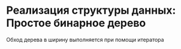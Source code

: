 # Реализация структуры данных: Простое бинарное дерево
Обход дерева в ширину выполняется при помощи итератора 